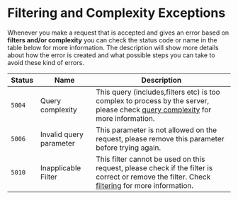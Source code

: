 # Filtering and Complexity Exceptions

Whenever you make a request that is accepted and gives an error based on **filters and/or complexity** you can check the status code or name in the table below for more information. The description will show more details about how the error is created and what possible steps you can take to avoid these kind of errors.

| Status | Name                    | Description                                                                                                                                                                                                              |
| ------ | ----------------------- | ------------------------------------------------------------------------------------------------------------------------------------------------------------------------------------------------------------------------ |
| `5004` | Query complexity        | This query (includes,filters etc) is too complex to process by the server, please check [query complexity](../request-options) for more information.                                                                     |
| `5006` | Invalid query parameter | This parameter is not allowed on the request, please remove this parameter before trying again.                                                                                                                          |
| `5010` | Inapplicable Filter     | This filter cannot be used on this request, please check if the filter is correct or remove the filter. Check [filtering](../../tutorials-and-guides/tutorials/filter-and-select-fields/filtering) for more information. |

